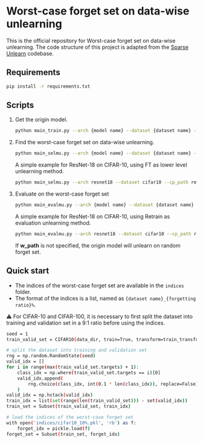 # Worst-case forget set on data-wise unlearning
This is the official repository for Worst-case forget set on data-wise unlearning. The code structure of this project is adapted from the [Sparse Unlearn](https://github.com/OPTML-Group/Unlearn-Sparse) codebase.

## Requirements
```bash
pip install -r requirements.txt
```

## Scripts
1. Get the origin model.
    ```bash
    python main_train.py --arch {model name} --dataset {dataset name} --epochs {the number of epochs} --lr {learning rate} --save_dir {file to save the orgin model}
    ```

2. Find the worst-case forget set on data-wise unlearning.
    ```bash
    python main_selmu.py --arch {model name} --dataset {dataset name} --cp_path {path of the origin model} --select_epochs {upper level epochs(selection epochs)}--num_indexes_to_replace {data amount of forget set} --unlearn w_{unlearning method for lower level} --unlearn_steps {lower level steps(unlearning steps)} --theta_lr {lower level learning rate} --save_dir {file to save the unleanred model and selecition weight}
    ```
    A simple example for ResNet-18 on CIFAR-10, using FT as lower level unlearning method.
    ```bash
    python main_selmu.py --arch resnet18 --dataset cifar10 --cp_path results/cifar10_resnet/origin/0model_SA_best.pth.tar --select_epochs 2 --num_indexes_to_replace 4500 --unlearn w_FT --unlearn_steps 2 --theta_lr 1e-3 --save_dir results/cifar10_resnet/data-wise
    ```

3. Evaluate on the worst-case forget set
    ```bash
    python main_evalmu.py --arch {model name} --dataset {dataset name} --cp_path {path of the origin model} --unlearn {unlearning method for evaluation}  --num_indexes_to_replace {data amount of forget set} --unlearn_steps {evaluation unlearning steps} --theta_lr {lower level learning rate} --w_path {path of the selection weight} --save_dir {file to save the evaluation result}
    ```
    A simple example for ResNet-18 on CIFAR-10, using Retrain as evaluation unlearning method.
    ```bash
    python main_evalmu.py --arch resnet18 --dataset cifar10 --cp_path results/cifar10_resnet/origin/0model_SA_best.pth.tar --unlearn retrain --num_indexes_to_replace 4500 --unlearn_steps 182 --theta_lr 0.1 --w_path results/cifar10_resnet/data-wise/select_weight.pth.tar --save_dir results/cifar10_resnet/evaluation
    ```
    If **w_path** is not specified, the origin model will unlearn on random forget set.

## Quick start
- The indices of the worst-case forget set are available in the `indices` folder.
- The format of the indices is a list, named as `{dataset name}_{forgetting ratio}%`.

:warning: For CIFAR-10 and CIFAR-100, it is necessary to first split the dataset into training and validation set in a 9:1 ratio before using the indices.
```bash
seed = 1
train_valid_set = CIFAR10(data_dir, train=True, transform=train_transform, download=True)

# split the dataset into training and validation set
rng = np.random.RandomState(seed)
valid_idx = []
for i in range(max(train_valid_set.targets) + 1):
    class_idx = np.where(train_valid_set.targets == i)[0]
    valid_idx.append(
        rng.choice(class_idx, int(0.1 * len(class_idx)), replace=False)
    )
valid_idx = np.hstack(valid_idx)
train_idx = list(set(range(len(train_valid_set))) - set(valid_idx))
train_set = Subset(train_valid_set, train_idx)

# load the indices of the worst-case forget set
with open('indices/cifar10_10%.pkl', 'rb') as f:
    forget_idx = pickle.load(f)
forget_set = Subset(train_set, forget_idx)
```